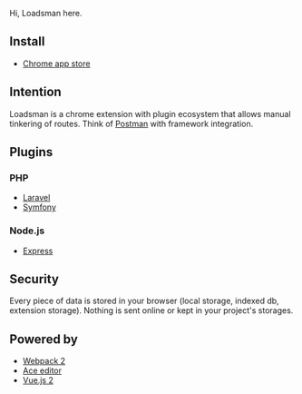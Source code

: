 Hi, Loadsman here.

## Install

* [Chrome app store](https://chrome.google.com/webstore/detail/cioeodjdpjdfcgbakmhbmnnnnkoaflfk/publish-delayed)

## Intention
Loadsman is a chrome extension with plugin ecosystem that allows manual tinkering of routes.
Think of [Postman](https://www.getpostman.com/) with framework integration.

## Plugins

### PHP
* [Laravel](https://github.com/loadsman/laravel-plugin)
* [Symfony](https://github.com/loadsman/symfony-plugin)

### Node.js
* [Express](https://github.com/loadsman/symfony-plugin)

## Security
Every piece of data is stored in your browser (local storage, indexed db, extension storage). Nothing is sent online or kept in your project's storages.

## Powered by

* [Webpack 2](https://webpack.js.org/)
* [Ace editor](https://ace.c9.io/)
* [Vue.js 2](https://vuejs.org/)
  

